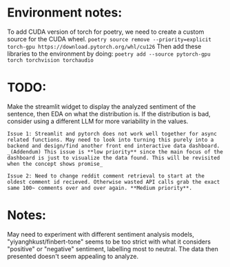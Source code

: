 # Environment notes:
To add CUDA version of torch for poetry, we need to create a custom source for the CUDA wheel.
    ```
    poetry source remove --priority=explicit torch-gpu https://download.pytorch.org/whl/cu126
    ```
Then add these libraries to the environment by doing:
    ```
    poetry add --source pytorch-gpu torch torchvision torchaudio
    ```

# TODO:
Make the streamlit widget to display the analyzed sentiment of the sentence, then EDA on what the distribution is. If the distribution is bad, consider using a different LLM for more variability in the values.

    Issue 1: Streamlit and pytorch does not work well together for async related functions. May need to look into turning this purely into a backend and design/find another front end interactive data dashboard. _(Addendum) This issue is **low priority** since the main focus of the dashboard is just to visualize the data found. This will be revisited when the concept shows promise_

    Issue 2: Need to change reddit comment retrieval to start at the oldest comment id recieved. Otherwise wasted API calls grab the exact same 100~ comments over and over again. **Medium priority**.

# Notes:
May need to experiment with different sentiment analysis models, "yiyanghkust/finbert-tone" seems to be too strict with what it considers "positive" or "negative" sentiment, labelling most to neutral. The data then presented doesn't seem appealing to analyze.